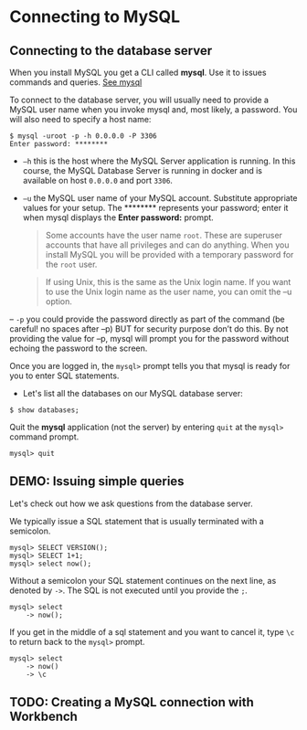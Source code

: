 # Connecting to MySQL

## Connecting to the database server

When you install MySQL you get a CLI called **mysql**.  Use it to issues commands and queries. [See mysql](http://dev.mysql.com/doc/refman/5.7/en/mysql.html)

To connect to the database server, you will usually need to provide a MySQL user name when you invoke mysql and, most likely, a password. You will also need to specify a host name:

```
$ mysql -uroot -p -h 0.0.0.0 -P 3306
Enter password: ********
```

- `–h` this is the host where the MySQL Server application is running.  In this course, the MySQL Database Server is running in docker and is available on host `0.0.0.0` and port `3306`.  

- `–u` the MySQL user name of your MySQL account. Substitute appropriate values for your setup. The ******** represents your password; enter it when mysql displays the **Enter password:** prompt.  

    > Some accounts have the user name `root`. These are superuser accounts that have all privileges and can do anything. When you install MySQL you will be provided with a temporary password for the `root` user.

    > If using Unix, this is the same as the Unix login name.  If you want to use the Unix login name as the user name, you can omit the –u option.  

– `-p` you could provide the password directly as part of the command (be careful! no spaces after –p) BUT for security purpose don’t do this.  By not providing the value for –p, mysql will prompt you for the password without echoing the password to the screen.

Once you are logged in, the `mysql>` prompt tells you that mysql is ready for you to enter SQL statements.

- Let's list all the databases on our MySQL database server:

```
$ show databases;
```

Quit the **mysql** application (not the server) by entering `quit` at the `mysql>` command prompt.

```
mysql> quit
```

## DEMO:  Issuing simple queries

Let's check out how we ask questions from the database server.  

We typically issue a SQL statement that is usually terminated with a semicolon.

```
mysql> SELECT VERSION();
mysql> SELECT 1+1;
mysql> select now();
```

Without a semicolon your SQL statement continues on the next line, as denoted by `->`.  The SQL is not executed until you provide the `;`.

```
mysql> select
    -> now();
```

If you get in the middle of a sql statement and you want to cancel it, type  `\c` to return back to the `mysql>` prompt.

```
mysql> select
    -> now()
    -> \c
```

## TODO: Creating a MySQL connection with Workbench
